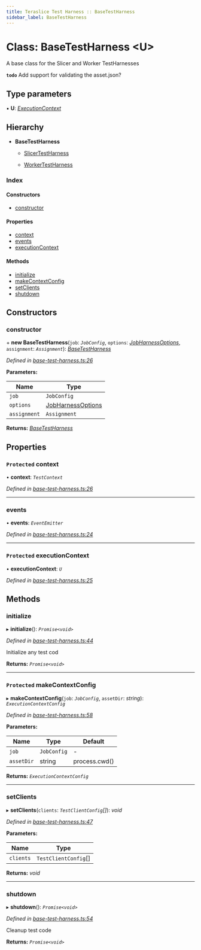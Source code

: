 ```yaml
---
title: Teraslice Test Harness :: BaseTestHarness
sidebar_label: BaseTestHarness
---
```


# Class: BaseTestHarness <**U**>

A base class for the Slicer and Worker TestHarnesses

**`todo`** Add support for validating the asset.json?

## Type parameters

▪ **U**: *[ExecutionContext](../overview.md#executioncontext)*

## Hierarchy

* **BaseTestHarness**

  * [SlicerTestHarness](slicertestharness.md)

  * [WorkerTestHarness](workertestharness.md)

### Index

#### Constructors

* [constructor](basetestharness.md#constructor)

#### Properties

* [context](basetestharness.md#protected-context)
* [events](basetestharness.md#events)
* [executionContext](basetestharness.md#protected-executioncontext)

#### Methods

* [initialize](basetestharness.md#initialize)
* [makeContextConfig](basetestharness.md#protected-makecontextconfig)
* [setClients](basetestharness.md#setclients)
* [shutdown](basetestharness.md#shutdown)

## Constructors

###  constructor

\+ **new BaseTestHarness**(`job`: *`JobConfig`*, `options`: *[JobHarnessOptions](../interfaces/jobharnessoptions.md)*, `assignment`: *`Assignment`*): *[BaseTestHarness](basetestharness.md)*

*Defined in [base-test-harness.ts:26](https://github.com/terascope/teraslice/blob/e7b0edd3/packages/teraslice-test-harness/src/base-test-harness.ts#L26)*

**Parameters:**

Name | Type |
------ | ------ |
`job` | `JobConfig` |
`options` | [JobHarnessOptions](../interfaces/jobharnessoptions.md) |
`assignment` | `Assignment` |

**Returns:** *[BaseTestHarness](basetestharness.md)*

## Properties

### `Protected` context

• **context**: *`TestContext`*

*Defined in [base-test-harness.ts:26](https://github.com/terascope/teraslice/blob/e7b0edd3/packages/teraslice-test-harness/src/base-test-harness.ts#L26)*

___

###  events

• **events**: *`EventEmitter`*

*Defined in [base-test-harness.ts:24](https://github.com/terascope/teraslice/blob/e7b0edd3/packages/teraslice-test-harness/src/base-test-harness.ts#L24)*

___

### `Protected` executionContext

• **executionContext**: *`U`*

*Defined in [base-test-harness.ts:25](https://github.com/terascope/teraslice/blob/e7b0edd3/packages/teraslice-test-harness/src/base-test-harness.ts#L25)*

## Methods

###  initialize

▸ **initialize**(): *`Promise<void>`*

*Defined in [base-test-harness.ts:44](https://github.com/terascope/teraslice/blob/e7b0edd3/packages/teraslice-test-harness/src/base-test-harness.ts#L44)*

Initialize any test cod

**Returns:** *`Promise<void>`*

___

### `Protected` makeContextConfig

▸ **makeContextConfig**(`job`: *`JobConfig`*, `assetDir`: *string*): *`ExecutionContextConfig`*

*Defined in [base-test-harness.ts:58](https://github.com/terascope/teraslice/blob/e7b0edd3/packages/teraslice-test-harness/src/base-test-harness.ts#L58)*

**Parameters:**

Name | Type | Default |
------ | ------ | ------ |
`job` | `JobConfig` | - |
`assetDir` | string |  process.cwd() |

**Returns:** *`ExecutionContextConfig`*

___

###  setClients

▸ **setClients**(`clients`: *`TestClientConfig`[]*): *void*

*Defined in [base-test-harness.ts:47](https://github.com/terascope/teraslice/blob/e7b0edd3/packages/teraslice-test-harness/src/base-test-harness.ts#L47)*

**Parameters:**

Name | Type |
------ | ------ |
`clients` | `TestClientConfig`[] |

**Returns:** *void*

___

###  shutdown

▸ **shutdown**(): *`Promise<void>`*

*Defined in [base-test-harness.ts:54](https://github.com/terascope/teraslice/blob/e7b0edd3/packages/teraslice-test-harness/src/base-test-harness.ts#L54)*

Cleanup test code

**Returns:** *`Promise<void>`*
